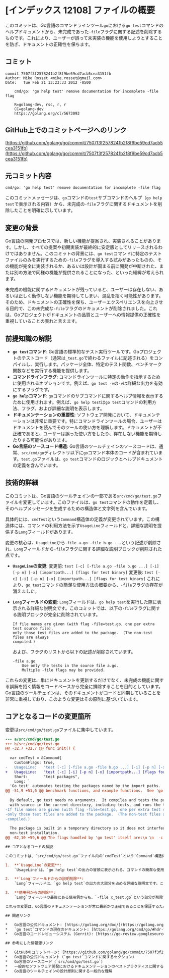 # [インデックス 12108] ファイルの概要

このコミットは、Go言語のコマンドラインツール`go`における`go test`コマンドのヘルプドキュメントから、未完成であった`-file`フラグに関する記述を削除するものです。これにより、ユーザーが誤って未実装の機能を使用しようとすることを防ぎ、ドキュメントの正確性を保ちます。

## コミット

```
commit 7507f3f2578241b2f8f9be59cd7acb5cea3151fb
Author: Mike Rosset <mike.rosset@gmail.com>
Date:   Tue Feb 21 13:23:33 2012 -0500

    cmd/go: 'go help test' remove documentation for incomplete -file flag
    
    R=golang-dev, rsc, r, r
    CC=golang-dev
    https://golang.org/cl/5673093
```

## GitHub上でのコミットページへのリンク

[https://github.com/golang/go/commit/7507f3f2578241b2f8f9be59cd7acb5cea3151fb](https://github.com/golang/go/commit/7507f3f2578241b2f8f9be59cd7acb5cea3151fb)

## 元コミット内容

`cmd/go: 'go help test' remove documentation for incomplete -file flag`

このコミットメッセージは、`go`コマンドの`test`サブコマンドのヘルプ（`go help test`で表示される内容）から、未完成の`-file`フラグに関するドキュメントを削除したことを明確に示しています。

## 変更の背景

Go言語の開発プロセスでは、新しい機能が提案され、実装されることがあります。しかし、すべての提案や初期実装が最終的に安定版としてリリースされるわけではありません。このコミットの背景には、`go test`コマンドに特定のテストファイルのみを実行するための`-file`フラグを導入する試みがあったものの、その機能が完全に実装されるか、あるいは設計が固まる前に開発が中断された、または別の方法で同様の機能が提供されることになった、といった経緯が考えられます。

未完成の機能に関するドキュメントが残っていると、ユーザーは存在しない、あるいは正しく動作しない機能を期待してしまい、混乱を招く可能性があります。そのため、ドキュメントの正確性を保ち、ユーザーエクスペリエンスを向上させる目的で、この未完成な`-file`フラグのドキュメントが削除されました。これは、Goプロジェクトがドキュメントの品質とユーザーへの情報提供の正確性を重視していることの表れと言えます。

## 前提知識の解説

*   **`go test`コマンド**: Go言語の標準的なテスト実行ツールです。Goプロジェクトのテストコード（通常は`_test.go`で終わるファイルに記述される）をコンパイルし、実行します。パッケージ全体、特定のテスト関数、ベンチマーク関数などを実行する機能を提供します。
*   **コマンドラインフラグ**: コマンドラインツールに特定の動作を指示するために使用されるオプションです。例えば、`go test -v`の`-v`は詳細な出力を有効にするフラグです。
*   **`go help`コマンド**: `go`コマンドのサブコマンドに関するヘルプ情報を表示するために使用されます。例えば、`go help test`は`go test`コマンドの利用方法、フラグ、および詳細な説明を表示します。
*   **ドキュメンテーションの重要性**: ソフトウェア開発において、ドキュメンテーションは非常に重要です。特にコマンドラインツールの場合、ユーザーはドキュメントを読んでそのツールの使い方を理解します。ドキュメントが不正確であると、ユーザーは誤った使い方をしたり、存在しない機能を期待したりする可能性があります。
*   **Go言語のソースコード構造**: Go言語のツールチェインのソースコードは、通常、`src/cmd/go`ディレクトリ以下に`go`コマンド本体のコードが含まれています。`test.go`ファイルは、`go test`コマンドのロジックとヘルプドキュメントの定義を含んでいます。

## 技術的詳細

このコミットは、Go言語のツールチェインの一部である`src/cmd/go/test.go`ファイルを変更しています。このファイルは、`go test`コマンドの動作を定義し、そのヘルプメッセージを生成するための構造体と文字列を含んでいます。

具体的には、`cmdTest`という`Command`構造体の定義が変更されています。この構造体には、コマンドの利用方法を示す`UsageLine`フィールドと、詳細な説明を提供する`Long`フィールドがあります。

変更の核心は、`UsageLine`から`-file a.go -file b.go ...`という記述が削除され、`Long`フィールドから`-file`フラグに関する詳細な説明ブロックが削除された点です。

*   **`UsageLine`の変更**:
    変更前: `test [-c] [-file a.go -file b.go ...] [-i] [-p n] [-x] [importpath...] [flags for test binary]`
    変更後: `test [-c] [-i] [-p n] [-x] [importpath...] [flags for test binary]`
    これにより、`go test`コマンドの簡潔な使用方法の概要から、`-file`フラグの存在が消えました。

*   **`Long`フィールドの変更**:
    `Long`フィールドは、`go help test`を実行した際に表示される詳細な説明文です。このコミットでは、以下の`-file`フラグに関する説明ブロックが完全に削除されています。

    ```
    If file names are given (with flag -file=test.go, one per extra test source file),
    only those test files are added to the package.  (The non-test files are always
    compiled.)
    ```

    および、フラグのリストから以下の記述が削除されています。

    ```
    -file a.go
        Use only the tests in the source file a.go.
        Multiple -file flags may be provided.
    ```

これらの変更は、単にドキュメントを更新するだけでなく、未完成の機能に関する誤解を招く情報をコードベースから完全に排除することを目的としています。Go言語のツールチェインは、そのドキュメントがコードと同期していることを非常に重視しており、このような変更はその原則に基づいています。

## コアとなるコードの変更箇所

変更は`src/cmd/go/test.go`ファイルに集中しています。

```diff
--- a/src/cmd/go/test.go
+++ b/src/cmd/go/test.go
@@ -32,7 +32,7 @@ func init() {
 
  var cmdTest = &Command{
  	CustomFlags: true,
-	UsageLine:   "test [-c] [-file a.go -file b.go ...] [-i] [-p n] [-x] [importpath...] [flags for test binary]",
+	UsageLine:   "test [-c] [-i] [-p n] [-x] [importpath...] [flags for test binary]",
  	Short:       "test packages",
  	Long: `
  'Go test' automates testing the packages named by the import paths.
@@ -51,9 +51,6 @@ benchmark functions, and example functions.  See 'go help testfunc' for more.
 
  By default, go test needs no arguments.  It compiles and tests the package
  with source in the current directory, including tests, and runs the tests.
-If file names are given (with flag -file=test.go, one per extra test source file),
-only those test files are added to the package.  (The non-test files are always
-compiled.)
 
  The package is built in a temporary directory so it does not interfere with the
  non-test installation.
@@ -62,10 +59,6 @@ The flags handled by 'go test' itself are:\n \n 	-c  Compile the test binary to pkg.test but do not run it.\n \n-\t-file a.go\n-\t    Use only the tests in the source file a.go.\n-\t    Multiple -file flags may be provided.\n-\n \t-i\n \t    Install packages that are dependencies of the test.\n \t    Do not run the test.\n@@ -147,7 +140,7 @@ For convenience, each of these -test.X flags of the test binary is\n also available as the flag -X in 'go test' itself.  Flags not listed\n here are passed through unaltered.  For instance, the command\n \n-\tgo test -x -v -cpuprofile=prof.out -dir=testdata -update -file x_test.go\n+\tgo test -x -v -cpuprofile=prof.out -dir=testdata -update\n \n will compile the test binary using x_test.go and then run it as\n \n```

## コアとなるコードの解説

このコミットは、`src/cmd/go/test.go`ファイル内の`cmdTest`という`Command`構造体の定義を変更しています。

1.  **`UsageLine`の変更**:
    `UsageLine`は、`go help test`の出力の冒頭に表示される、コマンドの簡潔な使用方法の概要です。ここから`-file a.go -file b.go ...`という部分が削除されました。これは、このフラグがもはやサポートされていないことをユーザーに明確に伝えるための変更です。

2.  **`Long`フィールドからの説明削除**:
    `Long`フィールドは、`go help test`の出力の大部分を占める詳細な説明文です。このコミットでは、`-file`フラグの機能に関する段落と、フラグのリスト内の`-file`エントリが削除されました。これにより、ユーザーがこのフラグに関する詳細な情報を探しても見つからないようになり、未実装の機能に関する混乱が完全に排除されます。

3.  **使用例からの削除**:
    `Long`フィールドの最後にある使用例からも、`-file x_test.go`という部分が削除されています。これにより、具体的なコマンド例においても、存在しないフラグが示されることがなくなりました。

これらの変更は、Go言語のドキュメンテーションが常に最新かつ正確であることを保証するための、保守作業の一環です。未完成または廃止された機能のドキュメントを削除することは、ユーザーエクスペリエンスを向上させ、混乱を避ける上で非常に重要です。

## 関連リンク

*   Go言語の公式ドキュメント: [https://golang.org/doc/](https://golang.org/doc/)
*   `go test`コマンドの現在のドキュメント: [https://golang.org/cmd/go/#hdr-Test_packages](https://golang.org/cmd/go/#hdr-Test_packages) (このコミットが適用された後の状態)
*   Go言語のコードレビューシステム (Gerrit): [https://go-review.googlesource.com/](https://go-review.googlesource.com/) (コミットメッセージに記載されている`https://golang.org/cl/5673093`はこのGerritの変更リストへのリンクです)

## 参考にした情報源リンク

*   GitHubのコミットページ: [https://github.com/golang/go/commit/7507f3f2578241b2f8f9be59cd7acb5cea3151fb](https://github.com/golang/go/commit/7507f3f2578241b2f8f9be59cd7acb5cea3151fb)
*   Go言語の公式ドキュメント（`go test`コマンドに関するセクション）
*   Go言語のソースコード（`src/cmd/go/test.go`）
*   一般的なソフトウェア開発におけるドキュメンテーションのベストプラクティスに関する知識
*   Go言語のツールチェインの設計原則に関する一般的な理解

